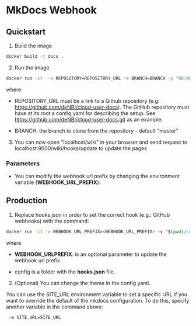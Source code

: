 # MkDocs Webhook

## Quickstart

1. Build the image

~~~BASH
docker build -t docs .
~~~

2. Run the image

~~~BASH
docker run -it  -e REPOSITORY=REPOSITORY_URL -e BRANCH=BRANCH -p "80:80" -p "9000:9000"  docs
~~~

where 

 * REPOSITORY_URL  must be a link to a Github repository (e.g: https://github.com/deNBI/cloud-user-docs). 
   The GitHub repository must have at its root a config yaml for describing the setup. See https://github.com/deNBI/cloud-user-docs.git as an example.
   
 * BRANCH: the branch to clone from the repository -  default "master"

3. You can now open  "localhost/wiki" in your browser and send request to localhost:9000/wiki/hooks/update to update the pages

### Parameters

* You can modify the webhook url prefix by changing the environment variable (**WEBHOOK_URL_PREFIX**):

## Production

1. Replace hooks.json in order to set the correct hook (e.g.: GitHub webhooks) with the command:

~~~BASH
docker run -it -e WEBHOOK_URL_PREFIX=<WEBHOOK_URL_PREFIX> -v "$(pwd)/config:/usr/local/bin" -e REPOSITORY=REPOSITORY_URL -p "80:80" -p "9000:9000"  docs
~~~

where

 * **WEBHOOK_URLPREFIX**: is an optional parameter to update the webhook url prefix.

 * config is a folder with the **hooks.json** file.

2. (Optional) You can change the theme in the config yaml.

You can use the SITE_URL environment variable to set a specific URL if you want to override the default of the mkdocs configuration.
To do this, specify another variable in the command above:

~~~BASH
 -e SITE_URL=SITE_URL
~~~
